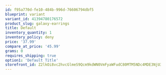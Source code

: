 ```yaml
---
id: f95a770d-fe10-484b-996d-76606794dbf5
blueprint: variant
variant_id: 41394780176572
product_slug: galaxy-earrings
title: Default
inventory_quantity: 1
inventory_policy: deny
price: '37.99'
compare_at_price: '45.99'
grams: 0
requires_shipping: true
option1: 'Default Title'
storefront_id: Z2lkOi8vc2hvcGlmeS9Qcm9kdWN0VmFyaWFudC80MTM5NDc4MDE3NjU3Mg==
---
```

